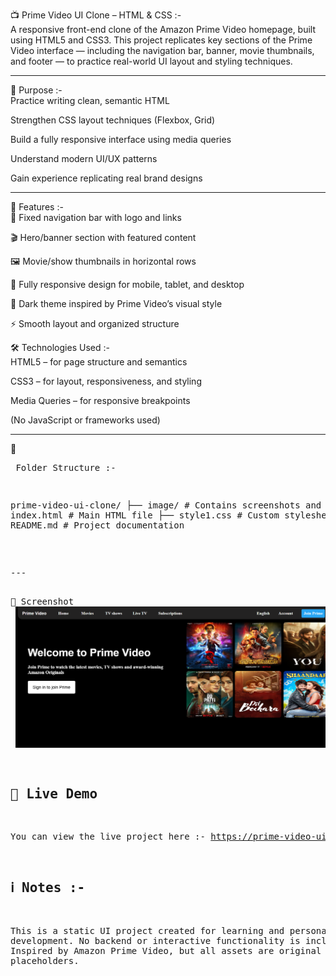 📺 Prime Video UI Clone – HTML & CSS :- <br/>
A responsive front-end clone of the Amazon Prime Video homepage, built using HTML5 and CSS3. This project replicates key sections of the Prime Video interface — including the navigation bar, banner, movie thumbnails, and footer — to practice real-world UI layout and styling techniques.


---

🎯 Purpose :-<br/>
Practice writing clean, semantic HTML

Strengthen CSS layout techniques (Flexbox, Grid)

Build a fully responsive interface using media queries

Understand modern UI/UX patterns

Gain experience replicating real brand designs

---

🚀 Features :-<br/>
🧭 Fixed navigation bar with logo and links

🎬 Hero/banner section with featured content

🖼️ Movie/show thumbnails in horizontal rows

📱 Fully responsive design for mobile, tablet, and desktop

🌙 Dark theme inspired by Prime Video’s visual style

⚡ Smooth layout and organized structure

🛠️ Technologies Used :-<br/>
HTML5 – for page structure and semantics

CSS3 – for layout, responsiveness, and styling

Media Queries – for responsive breakpoints

(No JavaScript or frameworks used)

---

📂<pre> Folder Structure :-

prime-video-ui-clone/
├── image/           # Contains screenshots and media
├── index.html       # Main HTML file
├── style1.css       # Custom stylesheet
└── README.md        # Project documentation

 <pre/>
---
 
📸 Screenshot<br/>
![Screenshot](./image/Screenshot.jpg)


## 🔗 Live Demo 
You can view the live project here :-
https://prime-video-ui-clone.vercel.app/


## ℹ️ Notes :-
This is a static UI project created for learning and personal development.
No backend or interactive functionality is included.
Inspired by Amazon Prime Video, but all assets are original or placeholders.



